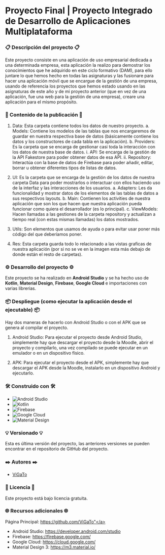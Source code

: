 # Proyecto Final | Proyecto Integrado de Desarrollo de Aplicaciones Multiplataforma
### 📋 Descripción del proyecto 📋
Este proyecto consiste en una aplicación de uso empresarial dedicada a una determinada empresa, esta aplicación la realizo para demostrar los conocimientos que he adquirido en este ciclo formativo (DAM), para ello juntare lo que hemos hecho en todas las asignaturas y las fusionare para hacer una aplicación móvil que se encargue de la gestión de una empresa, usando de referencia los proyectos que hemos estado usando en las asignaturas de este año y de mi proyecto anterior (que en vez de una aplicación, fue una web para la gestión de una empresa), creare una aplicación para el mismo propósito.

### 📁 Contenido de la publicación 📁
1.	Data: Esta carpeta contiene todos los datos de nuestro proyecto.
      a.	Models: Contiene los modelos de las tablas que nos encargaremos de guardar en nuestra respectiva base de datos (básicamente contiene los datos y los constructores de cada tabla en la aplicación).
      b.	Providers: Es la carpeta que se encarga de gestionar casi toda la interacción con los datos de nuestra base de datos.
      i.	API: Se encarga de la gestión de la API Fakestore para poder obtener datos de esa API.
      ii.	Repository: Interactúa con la base de datos de Firebase para poder añadir, editar, borrar u obtener diferentes tipos de listas de datos.


2.	UI: Es la carpeta que se encarga de la gestión de los datos de nuestra carpeta Data para poder mostrarlos o interactuar con ellos haciendo uso de la interfaz y las interacciones de los usuarios.
      a.	Adapters: Les da funcionalidad y mostrar datos de los elementos de las tablas de datos a sus respectivos layouts.
      b.	Main: Contienen los activities de nuestra aplicación que son los que hacen que nuestra aplicación pueda funcionar como quiera el desarrollador (es lo principal).
      c.	ViewModels: Hacen llamadas a las gestiones de la carpeta repository y actualizan a tiempo real (con estas mismas llamadas) los datos mostrados.
3.	Utils: Son elementos que usamos de ayuda o para evitar usar poner más código del que deberíamos poner.
4.	Res: Esta carpeta guarda todo lo relacionado a las vistas graficas de nuestra aplicación (por si no se ve en la imagen esta más debajo de donde están el resto de carpetas).

### ⚙️ Desarrollo del proyecto ⚙️
Este proyecto se ha realizado en **Android Studio** y se ha hecho uso de **Kotlin**, **Material Design**, **Firebase**, **Google Cloud**  e importaciones con varias librerias.

### 📦 Despliegue (como ejecutar la aplicación desde el ejecutable) 📦
Hay dos maneras de hacerlo con Android Studio o con el APK que se genera al compilar el proyecto.
1.	Android Studio: Para ejecutar el proyecto desde Android Studio, simplemente hay que descargar el proyecto desde la Moodle, abrir el proyecto y compilarlo, una vez compilado se puede ejecutar en un emulador o en un dispositivo físico.

2.  APK: Para ejecutar el proyecto desde el APK, simplemente hay que descargar el APK desde la Moodle, instalarlo en un dispositivo Android y ejecutarlo.

### 🛠️ Construido con 🛠️
* ![Android Studio](https://img.shields.io/badge/android%20studio-346ac1?style=for-the-badge&logo=android%20studio&logoColor=white)
* ![Kotlin](https://img.shields.io/badge/kotlin-%237F52FF.svg?style=for-the-badge&logo=kotlin&logoColor=white)
* ![Firebase](https://img.shields.io/badge/firebase-a08021?style=for-the-badge&logo=firebase&logoColor=ffcd34)
* ![Google Cloud](https://img.shields.io/badge/GoogleCloud-%234285F4.svg?style=for-the-badge&logo=google-cloud&logoColor=white)
* ![Material Design](https://img.shields.io/badge/material%20design-757575?style=for-the-badge&logo=material-design&logoColor=white)

### 💡 Versionado 💡
Esta es última versión del proyecto, las anteriores versiones se pueden encontrar en el repositorio de GitHub del proyecto.

### ✒️ Autores ✒️
* <a href="https://github.com/ViGaTo">ViGaTo</a>

### 📄 Licencia 📄
Este proyecto está bajo licencia gratuita.

### 🌐 Recursos adicionales 🌐
Página Principal: <a href="https://github.com/ViGaTo">https://github.com/ViGaTo"</a><br>
* Android Studio: <a href="https://developer.android.com/studio">https://developer.android.com/studio</a><br>
* Firebase: <a href="https://firebase.google.com/">https://firebase.google.com/</a><br>
* Google Cloud: <a href="https://cloud.google.com/">https://cloud.google.com/</a><br>
* Material Design 3: <a href="https://m3.material.io/">https://m3.material.io/</a><br>